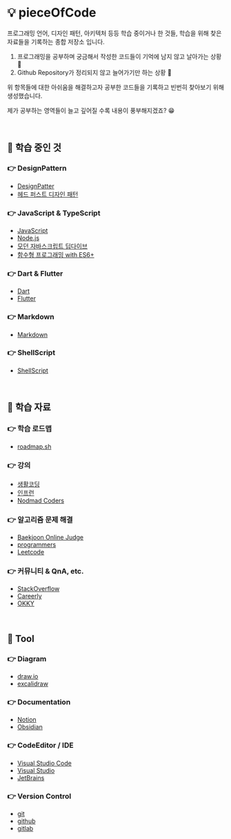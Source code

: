 # 💡 pieceOfCode

프로그래밍 언어, 디자인 패턴, 아키텍처 등등 학습 중이거나 한 것들, 학습을 위해 찾은 자료들을 기록하는 종합 저장소 입니다.

1. 프로그래밍을 공부하며 궁금해서 작성한 코드들이 기억에 남지 않고 날아가는 상황 😤
2. Github Repository가 정리되지 않고 늘어가기만 하는 상황 🤪

위 항목들에 대한 아쉬움을 해결하고자 공부한 코드들을 기록하고 빈번히 찾아보기 위해 생성했습니다.

제가 공부하는 영역들이 늘고 깊어질 수록 내용이 풍부해지겠죠? 😁

</br>

## 📌 학습 중인 것

### 👉 DesignPattern

- [DesignPatter](./pieceOfDesignPattern/)
- [헤드 퍼스트 디자인 패턴](./pieceOfDesignPattern/Head-First-Design-Pattern/)

### 👉 JavaScript & TypeScript

- [JavaScript](./pieceOfJavaScript/)
- [Node.js](./pieceOfJavaScript/pieceOfNodeJS)
- [모던 자바스크립트 딥다이브](./pieceOfJavaScript/Mordern-JavaScript-Deep-Dive/)
- [함수형 프로그래밍 with ES6+](./pieceOfJavaScript/FuntionalPrograming_with_JS_ES6+/)

### 👉 Dart & Flutter

- [Dart](./pieceOfDart/)
- [Flutter](./pieceOfFlutter/)

### 👉 Markdown

- [Markdown](./pieceOfMarkdown/)

### 👉 ShellScript

- [ShellScript](./pieceOfShellScript/)

</br>

## 📌 학습 자료

### 👉 학습 로드맵

- [roadmap.sh](https://roadmap.sh/)

### 👉 강의

- [생활코딩](https://opentutorials.org/course/1)
- [인프런](https://www.inflearn.com/)
- [Nodmad Coders](https://nomadcoders.co/)

### 👉 알고리즘 문제 해결

- [Baekjoon Online Judge](https://www.acmicpc.net/)
- [programmers](https://programmers.co.kr/)
- [Leetcode](https://leetcode.com/problemset/all/)

### 👉 커뮤니티 & QnA, etc.

- [StackOverflow](https://stackoverflow.com/)
- [Careerly](https://careerly.co.kr/home)
- [OKKY](https://okky.kr/)

</br>

## 📌 Tool

### 👉 Diagram

- [draw.io](https://app.diagrams.net/)
- [excalidraw](https://excalidraw.com/)

### 👉 Documentation

- [Notion](https://www.notion.so/)
- [Obsidian](https://obsidian.md/)

### 👉 CodeEditor / IDE

- [Visual Studio Code](https://code.visualstudio.com/)
- [Visual Studio](https://visualstudio.microsoft.com/ko/)
- [JetBrains](https://www.jetbrains.com/ko-kr/)

### 👉 Version Control

- [git](https://git-scm.com/)
- [github](https://github.com/)
- [gitlab](https://about.gitlab.com/)

